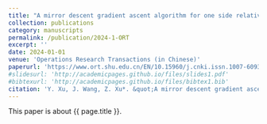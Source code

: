 ```yaml
---
title: "A mirror descent gradient ascent algorithm for one side relatively smooth nonconvexconcave minimax optimization problems"
collection: publications
category: manuscripts
permalink: /publication/2024-1-ORT
excerpt: ''
date: 2024-01-01
venue: 'Operations Research Transactions (in Chinese)'
paperurl: 'https://www.ort.shu.edu.cn/EN/10.15960/j.cnki.issn.1007-6093.2024.01.002'
#slidesurl: 'http://academicpages.github.io/files/slides1.pdf'
#bibtexurl: 'http://academicpages.github.io/files/bibtex1.bib'
citation: 'Y. Xu, J. Wang, Z. Xu*. &quot;A mirror descent gradient ascent algorithm for one side relatively smooth nonconvexconcave minimax optimization problems.&quot; <i>Operations Research Transactions (in Chinese)</i>. 28(1):18-28, 2024. https://doi.org/10.15960/j.cnki.issn.1007-6093.2024.01.002'
---
```


This paper is about {{ page.title }}.
